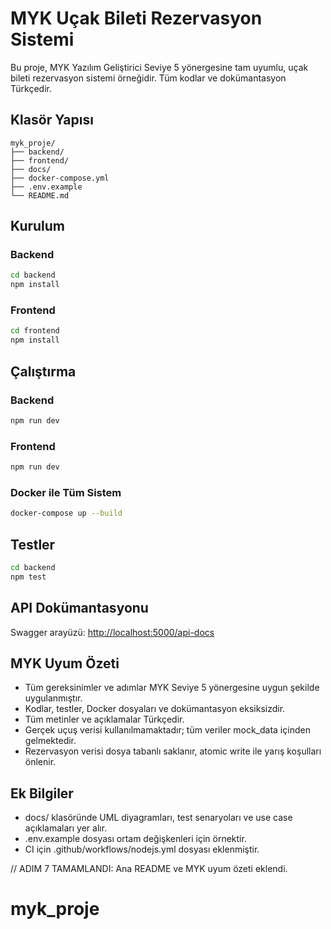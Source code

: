 # MYK Uçak Bileti Rezervasyon Sistemi

Bu proje, MYK Yazılım Geliştirici Seviye 5 yönergesine tam uyumlu, uçak bileti rezervasyon sistemi örneğidir. Tüm kodlar ve dokümantasyon Türkçedir.

## Klasör Yapısı

```
myk_proje/
├── backend/
├── frontend/
├── docs/
├── docker-compose.yml
├── .env.example
└── README.md
```

## Kurulum

### Backend
```bash
cd backend
npm install
```

### Frontend
```bash
cd frontend
npm install
```

## Çalıştırma

### Backend
```bash
npm run dev
```

### Frontend
```bash
npm run dev
```

### Docker ile Tüm Sistem
```bash
docker-compose up --build
```

## Testler

```bash
cd backend
npm test
```

## API Dokümantasyonu

Swagger arayüzü: [http://localhost:5000/api-docs](http://localhost:5000/api-docs)

## MYK Uyum Özeti

- Tüm gereksinimler ve adımlar MYK Seviye 5 yönergesine uygun şekilde uygulanmıştır.
- Kodlar, testler, Docker dosyaları ve dokümantasyon eksiksizdir.
- Tüm metinler ve açıklamalar Türkçedir.
- Gerçek uçuş verisi kullanılmamaktadır; tüm veriler mock_data içinden gelmektedir.
- Rezervasyon verisi dosya tabanlı saklanır, atomic write ile yarış koşulları önlenir.

## Ek Bilgiler

- docs/ klasöründe UML diyagramları, test senaryoları ve use case açıklamaları yer alır.
- .env.example dosyası ortam değişkenleri için örnektir.
- CI için .github/workflows/nodejs.yml dosyası eklenmiştir.

// ADIM 7 TAMAMLANDI: Ana README ve MYK uyum özeti eklendi.
# myk_proje